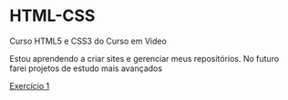 # HTML-CSS

Curso HTML5 e CSS3 do Curso em Video

 Estou aprendendo a criar sites e gerenciar meus repositórios.
 No futuro farei projetos de estudo mais avançados

<a href= "exercicios/ex001/index.html" target="_self" rel= "external">Exercício 1</a>